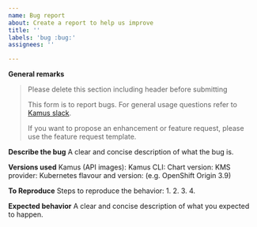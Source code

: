 ```yaml
---
name: Bug report
about: Create a report to help us improve
title: ''
labels: 'bug :bug:'
assignees: ''

---
```


**General remarks**

> Please delete this section including header before submitting
>
> This form is to report bugs. For general usage questions refer to 
>       [Kamus slack].
>
> If you want to propose an enhancement or feature request, please use the feature request template.


**Describe the bug**
A clear and concise description of what the bug is.

**Versions used**
Kamus (API images):
Kamus CLI:
Chart version:
KMS provider:
Kubernetes flavour and version: (e.g. OpenShift Origin 3.9)

**To Reproduce**
Steps to reproduce the behavior:
1. 
2. 
3. 
4. 

**Expected behavior**
A clear and concise description of what you expected to happen.

[Kamus slack]: (https://join.slack.com/t/k8s-kamus/shared_invite/enQtNTQwMjc2MzIxMTM3LTgyYTcwMTUxZjJhN2JiMTljMjNmOTBmYjEyNWNmZTRiNjVhNTUyYjMwZDQ0YWQ3Y2FmMTBlODA5MzFlYjYyNWE)
